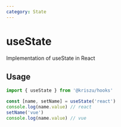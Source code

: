 ```yaml
---
category: State
---
```


# useState

Implementation of useState in React

## Usage

```js
import { useState } from '@kriszu/hooks'

const [name, setName] = useState('react')
console.log(name.value) // react
setName('vue')
console.log(name.value) // vue
```

